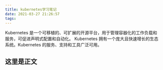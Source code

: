 ```yaml
---
title: kubernetes学习笔记
date: 2021-03-27 21:26:57
tags:
---
```


Kubernetes 是一个可移植的、可扩展的开源平台，用于管理容器化的工作负载和服务，可促进声明式配置和自动化。 Kubernetes 拥有一个庞大且快速增长的生态系统。Kubernetes 的服务、支持和工具广泛可用。
## 这里是正文


<!-- more -->

